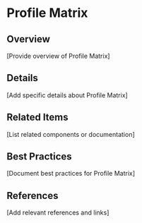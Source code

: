 # Profile Matrix

## Overview

[Provide overview of Profile Matrix]

## Details

[Add specific details about Profile Matrix]

## Related Items

[List related components or documentation]

## Best Practices

[Document best practices for Profile Matrix]

## References

[Add relevant references and links]
